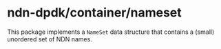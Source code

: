 # ndn-dpdk/container/nameset

This package implements a `NameSet` data structure that contains a (small) unordered set of NDN names.

